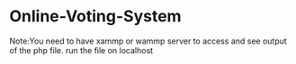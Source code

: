 # Online-Voting-System
Note:You need to have xammp or wammp server to access and see output of the php file.
run the file on localhost
